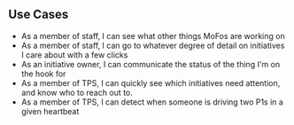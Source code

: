 ## Use Cases

* As a member of staff, I can see what other things MoFos are working on
* As a member of staff, I can go to whatever degree of detail on initiatives I care about with a few clicks
* As an initiative owner, I can communicate the status of the thing I'm on the hook for
* As a member of TPS, I can quickly see which initiatives need attention, and know who to reach out to.
* As a member of TPS, I can detect when someone is driving two P1s in a given heartbeat
